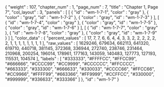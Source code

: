 {
  "weight" : 107,
  "chapter_num" : 1,
  "page_num" : 7,
  "title" : "Chapter 1, Page 7",
  "col_layout" : 3,
  "panels" : [
    [
      {
        "id" : "wm-1-7-1",
        "color" : "gray"
      },
      {
        "color" : "gray",
        "id" : "wm-1-7-2"
      },
      {
        "color" : "gray",
        "id" : "wm-1-7-3"
      }
    ],
    [
      {
        "id" : "wm-1-7-4",
        "color" : "gray"
      },
      {
        "color" : "gray",
        "id" : "wm-1-7-5"
      },
      {
        "color" : "gray",
        "id" : "wm-1-7-6"
      }
    ],
    [
      {
        "id" : "wm-1-7-7",
        "color" : "gray"
      },
      {
        "id" : "wm-1-7-8",
        "color" : "gray"
      },
      {
        "color" : "gray",
        "id" : "wm-1-7-9"
      }
    ]
  ],
  "color_data" : {
    "percent_values" : [
      17,
      7,
      7,
      6,
      6,
      4,
      4,
      3,
      3,
      2,
      2,
      2,
      2,
      2,
      2,
      1,
      1,
      1,
      1,
      1,
      1,
      1,
      1
    ],
    "raw_values" : [
      1629246,
      679634,
      662113,
      641320,
      619710,
      440718,
      381145,
      372368,
      336944,
      272740,
      238746,
      231464,
      210968,
      200254,
      196014,
      178961,
      177163,
      143059,
      140483,
      127773,
      127193,
      115531,
      104574
    ],
    "labels" : [
      "#333333",
      "#FFFFCC",
      "#FFCC99",
      "#666666",
      "#CCCC99",
      "#CC9999",
      "#CCCCCC",
      "#FFCCCC",
      "#663333",
      "#333300",
      "#666633",
      "#330033",
      "#CCCC66",
      "#FFCC66",
      "#CC9966",
      "#FFFF99",
      "#663366",
      "#FF9999",
      "#CCFFCC",
      "#330000",
      "#999999",
      "#336633",
      "#333366"
    ]
  },
  "id" : "wm-1-7"
}
